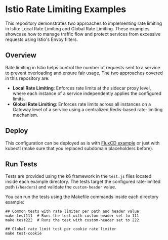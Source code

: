 # Istio Rate Limiting Examples

This repository demonstrates two approaches to implementing rate limiting in Istio: Local Rate Limiting and Global Rate Limiting. These examples showcase how to manage traffic flow and protect services from excessive requests using Istio's Envoy filters.

## Overview

Rate limiting in Istio helps control the number of requests sent to a service to prevent overloading and ensure fair usage. The two approaches covered in this repository are:
- **Local Rate Limiting**: Enforces rate limits at the sidecar proxy level, where each instance of a service independently applies the configured limits.
- **Global Rate Limiting**: Enforces rate limits across all instances on a Gateway level of a service using a centralized Redis-based rate-limiting mechanism.

## Deploy

This configuration can be deployed as is with [FluxCD example](https://github.com/brainfair/awesome-flux-head/blob/main/clusters/homelab/02-istio-ratelimits.yaml) or just with kubectl (make sure that you replaced subdomain placeholders before).

## Run Tests
Tests are provided using the k6 framework in the ```test.js``` files located inside each example directory. The tests target the configured rate-limited path (```/headers```) and validate the ```custom-header``` value.

You can run the tests using the Makefile commands inside each directory example:
```
## Common tests with rate limiter per path and header value
make test111  # Runs the test with custom-header set to 111
make test222  # Runs the test with custom-header set to 222

## Global rate limit test per cookie rate limiter
make test-cookie
```
